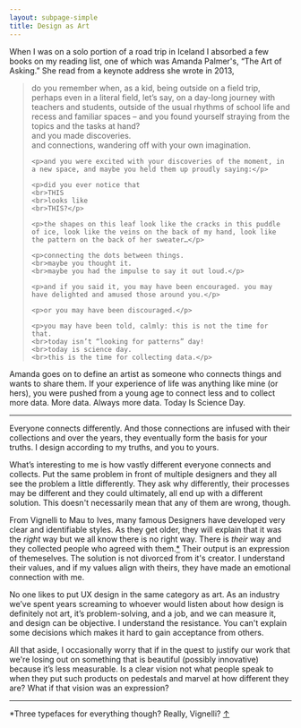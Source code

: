 ```yaml
---
layout: subpage-simple
title: Design as Art
---
```

When I was on a solo portion of a road trip in Iceland I absorbed a few books on my reading list, one of which was Amanda Palmer's, “The Art of Asking.” She read from a keynote address she wrote in 2013,

<blockquote>
	<p>do you remember when, as a kid, being outside on a field trip, perhaps even in a literal field, let’s say, on a day-long journey with teachers and students, outside of the usual rhythms of school life and recess and familiar spaces – and you found yourself straying from the topics and the tasks at hand?
	<br>and you made discoveries.
	<br>and connections, wandering off with your own imagination.</p>

	<p>and you were excited with your discoveries of the moment, in a new space, and maybe you held them up proudly saying:</p>

	<p>did you ever notice that
	<br>THIS
	<br>looks like
	<br>THIS?</p>

	<p>the shapes on this leaf look like the cracks in this puddle of ice, look like the veins on the back of my hand, look like the pattern on the back of her sweater…</p>

	<p>connecting the dots between things.
	<br>maybe you thought it.
	<br>maybe you had the impulse to say it out loud.</p>

	<p>and if you said it, you may have been encouraged. you may have delighted and amused those around you.</p>

	<p>or you may have been discouraged.</p>

	<p>you may have been told, calmly: this is not the time for that.
	<br>today isn’t “looking for patterns” day!
	<br>today is science day.
	<br>this is the time for collecting data.</p>
</blockquote>

Amanda goes on to define an artist as someone who connects things and wants to share them. If your experience of life was anything like mine (or hers), you were pushed from a young age to connect less and to collect more data. More data. Always more data. Today Is Science Day.

<hr class="small">

Everyone connects differently. And those connections are infused with their collections and over the years, they eventually form the basis for your truths. I design according to my truths, and you to yours.

What’s interesting to me is how vastly different everyone connects and collects. Put the same problem in front of multiple designers and they all see the problem a little differently. They ask why differently, their processes may be different and they could ultimately, all end up with a different solution. This doesn't necessarily mean that any of them are wrong, though.

From Vignelli to Mau to Ives, many famous Designers have developed very clear and identifiable styles. As they get older, they will explain that it was the *right* way but we all know there is no right way. There is *their* way and they collected people who agreed with them.<a id="anchor-1" href="#note-1">*</a> Their output is an expression of themeselves. The solution is not divorced from it's creator. I understand their values, and if my values align with theirs, they have made an emotional connection with me.

No one likes to put UX design in the same category as art. As an industry we’ve spent years screaming to whoever would listen about how design is definitely not art, it’s problem-solving, and a job, and we can measure it, and design can be objective. I understand the resistance. You can't explain some decisions which makes it hard to gain acceptance from others.

All that aside, I occasionally worry that if in the quest to justify our work that we're losing out on something that is beautiful (possibly innovative) because it’s less measurable. Is a clear vision not what people speak to when they put such products on pedestals and marvel at how different they are? What if that vision was an expression?

<hr class="small">

<div class="field-notes">
    <p id="note-1" class="h6">*Three typefaces for everything though? Really, Vignelli? <a href="#anchor-1">&#8593;</a></p>
</div>